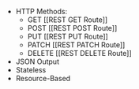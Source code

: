 - HTTP Methods:
	- GET [[REST GET Route]]
	- POST [[REST POST Route]]
	- PUT [[REST PUT Route]]
	- PATCH [[REST PATCH Route]]
	- DELETE [[REST DELETE Route]]
- JSON Output
- Stateless
- Resource-Based